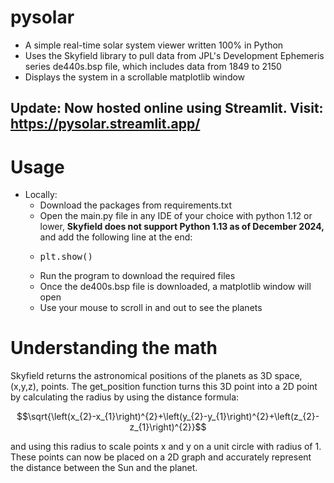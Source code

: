 # pysolar
 - A simple real-time solar system viewer written 100% in Python
 - Uses the Skyfield library to pull data from JPL's Development Ephemeris series de440s.bsp file, which includes data from 1849 to 2150
 - Displays the system in a scrollable matplotlib window
## Update: Now hosted online using Streamlit. Visit: https://pysolar.streamlit.app/

# Usage
- Locally:
  - Download the packages from requirements.txt
  - Open the main.py file in any IDE of your choice with python 1.12 or lower, **Skyfield does not support Python 1.13 as of December 2024,** and add the following line at the end:
  - <pre>plt.show()</pre>
  - Run the program to download the required files
  - Once the de400s.bsp file is downloaded, a matplotlib window will open
  - Use your mouse to scroll in and out to see the planets

# Understanding the math
Skyfield returns the astronomical positions of the planets as 3D space, (x,y,z), points. The get_position function turns this 3D point into a 2D point by calculating the radius by using the distance formula:

$$\sqrt{\left(x_{2}-x_{1}\right)^{2}+\left(y_{2}-y_{1}\right)^{2}+\left(z_{2}-z_{1}\right)^{2}}$$

and using this radius to scale points x and y on a unit circle with radius of 1. These points can now be placed on a 2D graph and accurately represent the distance between the Sun and the planet.
